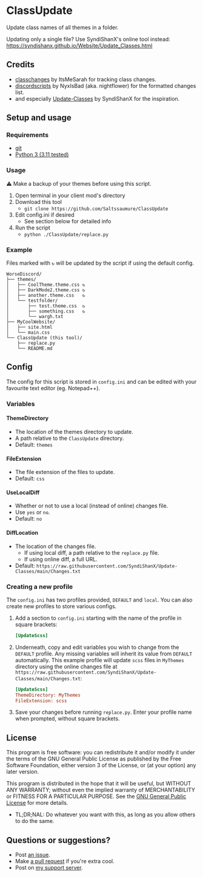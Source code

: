 [github]:           https://github.com/Saltssaumure/ClassUpdate
[issues]:           https://github.com/Saltssaumure/ClassUpdate/issues
[pullrequest]:      https://github.com/Saltssaumure/ClassUpdate/pulls
[license]:          https://github.com/Saltssaumure/ClassUpdate/blob/main/LICENSE

[discord]:          https://discord.gg/uy8nKQVatp


# ClassUpdate

Update class names of all themes in a folder.

Updating only a single file? Use SyndiShanX's online tool instead: https://syndishanx.github.io/Website/Update_Classes.html


## Credits
- [classchanges](https://github.com/itmesarah/classchanges) by ItsMeSarah for tracking class changes.
- [discordscripts](https://github.com/NyxIsBad/discordscripts) by NyxIsBad (aka. nightflower) for the formatted changes list.
- and especially [Update-Classes](https://github.com/SyndiShanX/Update-Classes) by SyndiShanX for the inspiration.


## Setup and usage
### Requirements
- [git](https://git-scm.com/downloads)
- [Python 3 (3.11 tested)](https://www.python.org/downloads/)

### Usage
⚠ Make a backup of your themes before using this script.

1. Open terminal in your client mod's directory
1. Download this tool
    - `git clone https://github.com/Saltssaumure/ClassUpdate`
2. Edit config.ini if desired
    - See section below for detailed info
3. Run the script
    - `python ./ClassUpdate/replace.py`

### Example
Files marked with `↻` will be updated by the script if using the default config.
```
WorseDiscord/
├── themes/
│   ├── CoolTheme.theme.css ↻
│   ├── DarkMode2.theme.css ↻
│   ├── another.theme.css   ↻
│   └── testfolder/
│       ├── test.theme.css  ↻
│       ├── something.css   ↻
│       └── wargh.txt
├── MyCoolWebsite/
│   ├── site.html
│   └── main.css
└── ClassUpdate (this tool)/
    ├── replace.py
    └── README.md
```


## Config
The config for this script is stored in `config.ini` and can be edited with your favourite text editor (eg. Notepad++).

### Variables
#### ThemeDirectory
- The location of the themes directory to update.
- A path relative to the `ClassUpdate` directory.
- Default: `themes`
#### FileExtension
- The file extension of the files to update.
- Default: `css`
#### UseLocalDiff
- Whether or not to use a local (instead of online) changes file.
- Use `yes` or `no`.
- Default: `no`
#### DiffLocation
- The location of the changes file.
  - If using local diff, a path relative to the `replace.py` file.
  - If using online diff, a full URL.
- Default: `https://raw.githubusercontent.com/SyndiShanX/Update-Classes/main/Changes.txt`

### Creating a new profile
The `config.ini` has two profiles provided, `DEFAULT` and `local`. You can also create new profiles to store various configs.

1. Add a section to `config.ini` starting with the name of the profile in square brackets:
   ```ini
   [UpdateScss]
   ```
2. Underneath, copy and edit variables you wish to change from the `DEFAULT` profile. Any missing variables will inherit its value from `DEFAULT` automatically. This example profile will update `scss` files in `MyThemes` directory using the online changes file at `https://raw.githubusercontent.com/SyndiShanX/Update-Classes/main/Changes.txt`:
   ```ini
   [UpdateScss]
   ThemeDirectory: MyThemes
   FileExtension: scss
   ```
3. Save your changes before running `replace.py`. Enter your profile name when prompted, without square brackets.


## License
This program is free software: you can redistribute it and/or modify it under the terms of the GNU General Public License as published by the Free Software Foundation, either version 3 of the License, or (at your option) any later version.

This program is distributed in the hope that it will be useful, but WITHOUT ANY WARRANTY; without even the implied warranty of MERCHANTABILITY or FITNESS FOR A PARTICULAR PURPOSE. See the [GNU General Public License][license] for more details.

- <span title="Too long; didn't read; not a lawyer">TL;DR;NAL</span>: Do whatever you want with this, as long as you allow others to do the same.


## Questions or suggestions?
- Post [an issue][issues].
- Make [a pull request][pullrequest] if you're extra cool.
- Post on [my support server][discord].